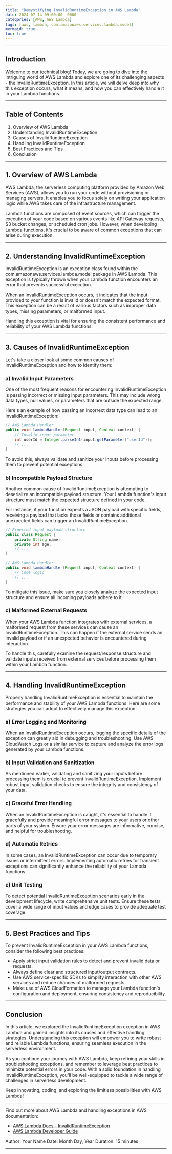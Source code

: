 ```yaml
---
title: "Demystifying InvalidRuntimeException in AWS Lambda"
date: 2024-07-14 09:00:00 -0000
categories: [AWS, AWS Lambda]
tags: [aws, lambda, com.amazonaws.services.lambda.model]
mermaid: true
toc: true
---
```



---

## Introduction

Welcome to our technical blog! Today, we are going to dive into the intriguing world of AWS Lambda and explore one of its challenging aspects - the InvalidRuntimeException. In this article, we will delve deep into why this exception occurs, what it means, and how you can effectively handle it in your Lambda functions.

---

## Table of Contents

1. Overview of AWS Lambda
2. Understanding InvalidRuntimeException
3. Causes of InvalidRuntimeException
4. Handling InvalidRuntimeException
5. Best Practices and Tips
6. Conclusion

---

## 1. Overview of AWS Lambda

AWS Lambda, the serverless computing platform provided by Amazon Web Services (AWS), allows you to run your code without provisioning or managing servers. It enables you to focus solely on writing your application logic while AWS takes care of the infrastructure management.

Lambda functions are composed of event sources, which can trigger the execution of your code based on various events like API Gateway requests, S3 bucket changes, or scheduled cron jobs. However, when developing Lambda functions, it's crucial to be aware of common exceptions that can arise during execution.

---

## 2. Understanding InvalidRuntimeException

InvalidRuntimeException is an exception class found within the com.amazonaws.services.lambda.model package in AWS Lambda. This exception is typically thrown when your Lambda function encounters an error that prevents successful execution.

When an InvalidRuntimeException occurs, it indicates that the input provided to your function is invalid or doesn't match the expected format. This exception can be a result of various factors such as improper data types, missing parameters, or malformed input.

Handling this exception is vital for ensuring the consistent performance and reliability of your AWS Lambda functions.

---

## 3. Causes of InvalidRuntimeException

Let's take a closer look at some common causes of InvalidRuntimeException and how to identify them:

### a) Invalid Input Parameters

One of the most frequent reasons for encountering InvalidRuntimeException is passing incorrect or missing input parameters. This may include wrong data types, null values, or parameters that are outside the expected range.

Here's an example of how passing an incorrect data type can lead to an InvalidRuntimeException:

```java
// AWS Lambda Handler
public void lambdaHandler(Request input, Context context) {
    // Invalid input parameter
    int userId = Integer.parseInt(input.getParameter("userId"));
    // ...
}
```

To avoid this, always validate and sanitize your inputs before processing them to prevent potential exceptions.

### b) Incompatible Payload Structure

Another common cause of InvalidRuntimeException is attempting to deserialize an incompatible payload structure. Your Lambda function's input structure must match the expected structure defined in your code.

For instance, if your function expects a JSON payload with specific fields, receiving a payload that lacks those fields or contains additional unexpected fields can trigger an InvalidRuntimeException.

```java
// Expected input payload structure
public class Request {
    private String name;
    private int age;
    // ...
}

// AWS Lambda Handler
public void lambdaHandler(Request input, Context context) {
    // Code logic
    // ...
}
```

To mitigate this issue, make sure you closely analyze the expected input structure and ensure all incoming payloads adhere to it.

### c) Malformed External Requests

When your AWS Lambda function integrates with external services, a malformed request from these services can cause an InvalidRuntimeException. This can happen if the external service sends an invalid payload or if an unexpected behavior is encountered during interaction.

To handle this, carefully examine the request/response structure and validate inputs received from external services before processing them within your Lambda function.

---

## 4. Handling InvalidRuntimeException

Properly handling InvalidRuntimeException is essential to maintain the performance and stability of your AWS Lambda functions. Here are some strategies you can adopt to effectively manage this exception:

### a) Error Logging and Monitoring

When an InvalidRuntimeException occurs, logging the specific details of the exception can greatly aid in debugging and troubleshooting. Use AWS CloudWatch Logs or a similar service to capture and analyze the error logs generated by your Lambda functions.

### b) Input Validation and Sanitization

As mentioned earlier, validating and sanitizing your inputs before processing them is crucial to prevent InvalidRuntimeException. Implement robust input validation checks to ensure the integrity and consistency of your data.

### c) Graceful Error Handling

When an InvalidRuntimeException is caught, it's essential to handle it gracefully and provide meaningful error messages to your users or other parts of your system. Ensure your error messages are informative, concise, and helpful for troubleshooting.

### d) Automatic Retries

In some cases, an InvalidRuntimeException can occur due to temporary issues or intermittent errors. Implementing automatic retries for transient exceptions can significantly enhance the reliability of your Lambda functions.

### e) Unit Testing

To detect potential InvalidRuntimeException scenarios early in the development lifecycle, write comprehensive unit tests. Ensure these tests cover a wide range of input values and edge cases to provide adequate test coverage.

---

## 5. Best Practices and Tips

To prevent InvalidRuntimeException in your AWS Lambda functions, consider the following best practices:

- Apply strict input validation rules to detect and prevent invalid data or requests.
- Always define clear and structured input/output contracts.
- Use AWS service-specific SDKs to simplify interaction with other AWS services and reduce chances of malformed requests.
- Make use of AWS CloudFormation to manage your Lambda function's configuration and deployment, ensuring consistency and reproducibility.

---

## Conclusion

In this article, we explored the InvalidRuntimeException exception in AWS Lambda and gained insights into its causes and effective handling strategies. Understanding this exception will empower you to write robust and reliable Lambda functions, ensuring seamless execution in the serverless environment.

As you continue your journey with AWS Lambda, keep refining your skills in troubleshooting exceptions, and remember to leverage best practices to minimize potential errors in your code. With a solid foundation in handling InvalidRuntimeException, you'll be well-equipped to tackle a wide range of challenges in serverless development.

Keep innovating, coding, and exploring the limitless possibilities with AWS Lambda!

---

Find out more about AWS Lambda and handling exceptions in AWS documentation:

- [AWS Lambda Docs - InvalidRuntimeException](https://docs.aws.amazon.com/AWSJavaSDK/latest/javadoc/com/amazonaws/services/lambda/model/InvalidRuntimeException.html)
- [AWS Lambda Developer Guide](https://docs.aws.amazon.com/lambda/latest/dg/welcome.html)

Author: Your Name
Date: Month Day, Year
Duration: 15 minutes

---
